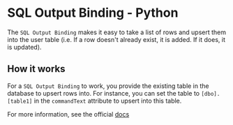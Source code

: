 # SQL Output Binding - Python

The `SQL Output Binding` makes it easy to take a list of rows and upsert them into the user table (i.e. If a row doesn't already exist, it is added. If it does, it is updated).

## How it works

For a `SQL Output Binding` to work, you provide the existing table in the database to upsert rows into. For instance, you can set the table to `[dbo].[table1]` in the `commandText` attribute to upsert into this table.

For more information, see the official [docs](https://aka.ms/sqlbindingsoutput)